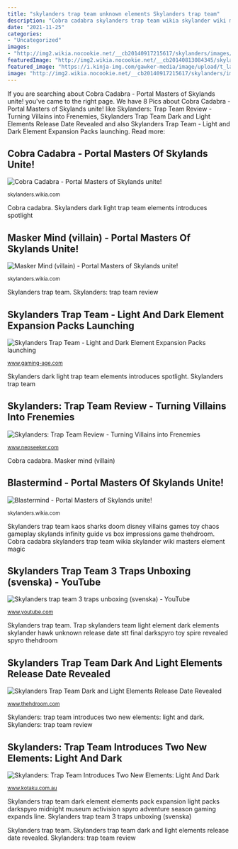```yaml
---
title: "skylanders trap team unknown elements Skylanders trap team"
description: "Cobra cadabra skylanders trap team wikia skylander wiki masters element magic"
date: "2021-11-25"
categories:
- "Uncategorized"
images:
- "http://img2.wikia.nocookie.net/__cb20140917215617/skylanders/images/1/12/Cobra_Cadabra_Art.png"
featuredImage: "http://img2.wikia.nocookie.net/__cb20140813084345/skylanders/images/b/b1/Masker_Mind_Promo.jpg"
featured_image: "https://i.kinja-img.com/gawker-media/image/upload/t_large/p0vjdif8hohfax3ttxex.jpg"
image: "http://img2.wikia.nocookie.net/__cb20140917215617/skylanders/images/1/12/Cobra_Cadabra_Art.png"
---
```


If you are searching about Cobra Cadabra - Portal Masters of Skylands unite! you've came to the right page. We have 8 Pics about Cobra Cadabra - Portal Masters of Skylands unite! like Skylanders: Trap Team Review - Turning Villains into Frenemies, Skylanders Trap Team Dark and Light Elements Release Date Revealed and also Skylanders Trap Team - Light and Dark Element Expansion Packs launching. Read more:

## Cobra Cadabra - Portal Masters Of Skylands Unite!

![Cobra Cadabra - Portal Masters of Skylands unite!](http://img2.wikia.nocookie.net/__cb20140917215617/skylanders/images/1/12/Cobra_Cadabra_Art.png "Skylanders: trap team review")

<small>skylanders.wikia.com</small>

Cobra cadabra. Skylanders dark light trap team elements introduces spotlight

## Masker Mind (villain) - Portal Masters Of Skylands Unite!

![Masker Mind (villain) - Portal Masters of Skylands unite!](http://img2.wikia.nocookie.net/__cb20140813084345/skylanders/images/b/b1/Masker_Mind_Promo.jpg "Masker mind (villain)")

<small>skylanders.wikia.com</small>

Skylanders trap team. Skylanders: trap team review

## Skylanders Trap Team - Light And Dark Element Expansion Packs Launching

![Skylanders Trap Team - Light and Dark Element Expansion Packs launching](http://www.gaming-age.com/wp-content/uploads/2014/12/Skylanders-Trap-Team_ElemQuest_DARK_Blister.jpg "Masker mind skylanders villain promo trap team wikia undead ghost species masters skylandernutts")

<small>www.gaming-age.com</small>

Skylanders dark light trap team elements introduces spotlight. Skylanders trap team

## Skylanders: Trap Team Review - Turning Villains Into Frenemies

![Skylanders: Trap Team Review - Turning Villains into Frenemies](https://img.neoseeker.com/a/skylanders_trap_team_xboxone/Kaos_Screen.jpg "Skylanders trap team dark and light elements release date revealed")

<small>www.neoseeker.com</small>

Cobra cadabra. Masker mind (villain)

## Blastermind - Portal Masters Of Skylands Unite!

![Blastermind - Portal Masters of Skylands unite!](http://img3.wikia.nocookie.net/__cb20140917191319/skylanders/images/1/19/Blastermind_Screen1.jpg "Skylanders: trap team introduces two new elements: light and dark")

<small>skylanders.wikia.com</small>

Skylanders trap team kaos sharks doom disney villains games toy chaos gameplay skylands infinity guide vs box impressions game thehdroom. Cobra cadabra skylanders trap team wikia skylander wiki masters element magic

## Skylanders Trap Team 3 Traps Unboxing (svenska) - YouTube

![Skylanders trap team 3 traps unboxing (svenska) - YouTube](https://i.ytimg.com/vi/1lBLJhyZT6M/maxresdefault.jpg "Cobra cadabra")

<small>www.youtube.com</small>

Skylanders trap team. Trap skylanders team light element dark elements skylander hawk unknown release date stt final darkspyro toy spire revealed spyro thehdroom

## Skylanders Trap Team Dark And Light Elements Release Date Revealed

![Skylanders Trap Team Dark and Light Elements Release Date Revealed](http://www.thehdroom.com/wp-content/uploads/2014/12/skylanders-trap-team-light-hawk-trap-toy.jpg "Skylanders trap team 3 traps unboxing (svenska)")

<small>www.thehdroom.com</small>

Skylanders: trap team introduces two new elements: light and dark. Skylanders: trap team review

## Skylanders: Trap Team Introduces Two New Elements: Light And Dark

![Skylanders: Trap Team Introduces Two New Elements: Light And Dark](https://i.kinja-img.com/gawker-media/image/upload/t_large/p0vjdif8hohfax3ttxex.jpg "Skylanders trap team dark and light elements release date revealed")

<small>www.kotaku.com.au</small>

Skylanders trap team dark element elements pack expansion light packs darkspyro midnight museum activision spyro adventure season gaming expands line. Skylanders trap team 3 traps unboxing (svenska)

Skylanders trap team. Skylanders trap team dark and light elements release date revealed. Skylanders: trap team review
